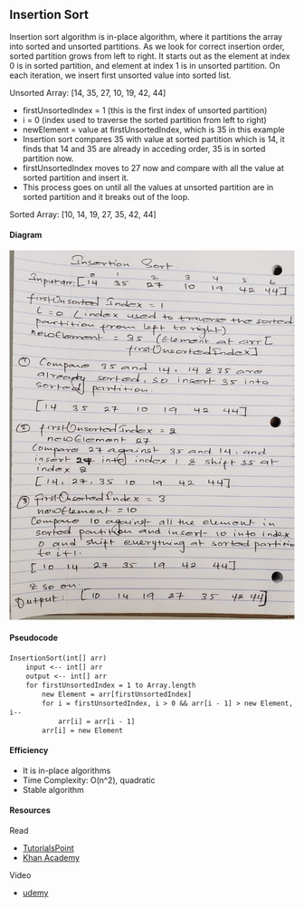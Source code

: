 ## Insertion Sort
Insertion sort algorithm is in-place algorithm, where it partitions the array into sorted and unsorted partitions. As we look for correct insertion order, sorted partition grows from left to right. It starts out as the element at index 0 is in sorted partition, and element at index 1 is in unsorted partition. On each iteration, we insert first unsorted value into sorted list. 

Unsorted Array: [14, 35, 27, 10, 19, 42, 44]
* firstUnsortedIndex = 1 (this is the first index of unsorted partition)
* i = 0 (index used to traverse the sorted partition from left to right)
* newElement = value at firstUnsortedIndex, which is 35 in this example
* Insertion sort compares 35 with value at sorted partition which is 14, it finds that 14 and 35 are already in acceding order, 35 is in sorted partition now. 
* firstUnsortedIndex moves to 27 now and compare with all the value at sorted partition and insert it.
* This process goes on until all the values at unsorted partition are in sorted partition and it breaks out of the loop. 

Sorted Array: [10, 14, 19, 27, 35, 42, 44]
#### Diagram
![White Board Image](assets/Insertion_sort.jpg)

#### Pseudocode 
 
```
InsertionSort(int[] arr)
    input <-- int[] arr
    output <-- int[] arr
    for firstUnsortedIndex = 1 to Array.length
        new Element = arr[firstUnsortedIndex]
        for i = firstUnsortedIndex, i > 0 && arr[i - 1] > new Element, i--
            arr[i] = arr[i - 1]
        arr[i] = new Element
```
#### Efficiency
* It is in-place algorithms 
* Time Complexity: O(n^2), quadratic  
* Stable algorithm 
#### Resources 
Read
* [TutorialsPoint](https://www.tutorialspoint.com/data_structures_algorithms/insertion_sort_algorithm.htm)
* [Khan Academy](https://www.khanacademy.org/computing/computer-science/algorithms/insertion-sort/a/insertion-sort)

Video
* [udemy](https://www.udemy.com/course/data-structures-and-algorithms-deep-dive-using-java/learn/lecture/8435772?start=0#questions)
